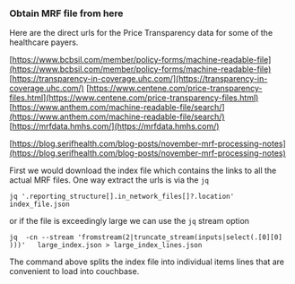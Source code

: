### Obtain MRF file from here
Here are the direct urls for the Price Transparency data for some of the healthcare payers.  

[https://www.bcbsil.com/member/policy-forms/machine-readable-file](https://www.bcbsil.com/member/policy-forms/machine-readable-file)
[https://transparency-in-coverage.uhc.com/](https://transparency-in-coverage.uhc.com/)
[https://www.centene.com/price-transparency-files.html](https://www.centene.com/price-transparency-files.html)
[https://www.anthem.com/machine-readable-file/search/](https://www.anthem.com/machine-readable-file/search/)
[https://mrfdata.hmhs.com/](https://mrfdata.hmhs.com/)

[https://blog.serifhealth.com/blog-posts/november-mrf-processing-notes](https://blog.serifhealth.com/blog-posts/november-mrf-processing-notes)

First we would download the index file which contains the links to all the actual MRF files.
One way extract the urls is via the `jq`

```shell
jq '.reporting_structure[].in_network_files[]?.location' index_file.json
```
or if the file is exceedingly large we can use the `jq` stream option  
```shell
jq  -cn --stream 'fromstream(2|truncate_stream(inputs|select(.[0][0] )))'   large_index.json > large_index_lines.json
```
The command above splits the index file into individual items lines that are convenient to load into couchbase.


